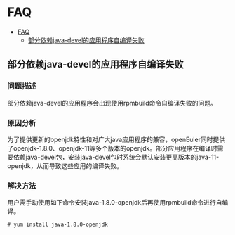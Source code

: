 # FAQ
<!-- TOC -->

- [FAQ](#faq)
    - [部分依赖java-devel的应用程序自编译失败](#部分依赖java-devel的应用程序自编译失败)

<!-- /TOC -->

## 部分依赖java-devel的应用程序自编译失败 

### 问题描述  

部分依赖java-devel的应用程序会出现使用rpmbuild命令自编译失败的问题。 

### 原因分析  

为了提供更新的openjdk特性和对广大java应用程序的兼容，openEuler同时提供了openjdk-1.8.0、openjdk-11等多个版本的openjdk。部分应用程序在编译时需要依赖java-devel包，安装java-devel包时系统会默认安装更高版本的java-11-openjdk，从而导致这些应用的编译失败。  

### 解决方法

用户需手动使用如下命令安装java-1.8.0-openjdk后再使用rpmbuild命令进行自编译。  

```
# yum install java-1.8.0-openjdk   

```   
